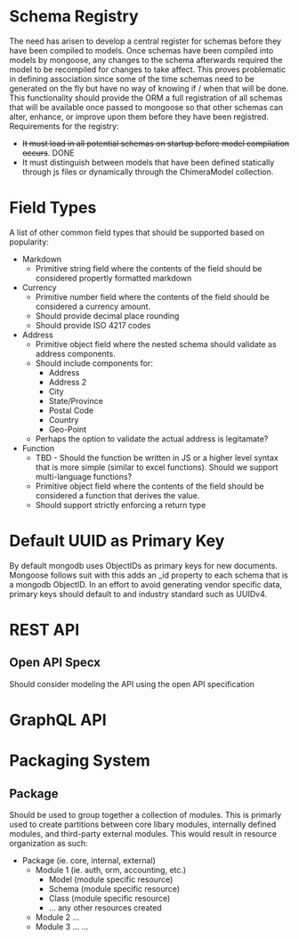 # Schema Registry 
The need has arisen to develop a central register for schemas before they have been compiled to models. Once schemas have been compiled
into models by mongoose, any changes to the schema afterwards required the model to be recompiled for changes to take affect. This proves problematic in defining association since some of the time schemas need to be generated on the fly but have no way of knowing if / when that will be done. This functionality should provide the ORM a full registration of all schemas that will be available once passed to mongoose so that other schemas can alter, enhance, or improve upon them before they have been registred. Requirements for the registry:

 - ~~It must load in all potential schemas on startup before model compilation occurs~~. DONE
 - It must distinguish between models that have been defined statically through js files or dynamically through the ChimeraModel collection.

# Field Types 
A list of other common field types that should be supported based on popularity:
* Markdown
    * Primitive string field where the contents of the field should be considered propertly formatted markdown
* Currency 
    * Primitive number field where the contents of the field should be considered a currency amount. 
    * Should provide decimal place rounding
    * Should provide ISO 4217 codes
* Address 
    * Primitive object field where the nested schema should validate as address components. 
    * Should include components for:
        * Address
        * Address 2
        * City
        * State/Province
        * Postal Code
        * Country
        * Geo-Point
    * Perhaps the option to validate the actual address is legitamate?
* Function
    * TBD - Should the function be written in JS or a higher level syntax that is more simple (similar to excel functions). Should we support multi-language functions?
    *  Primitive object field where the contents of the field should be considered a function that derives the value.
    *  Should support strictly enforcing a return type  

# Default UUID as Primary Key
By default mongodb uses ObjectIDs as primary keys for new documents. Mongoose follows suit with this adds an _id property to each schema that is a mongodb ObjectID. In an effort to avoid generating vendor specific data, primary keys should default to and industry standard such as UUIDv4. 

# REST API

## Open API Specx
Should consider modeling the API using the open API specification

# GraphQL API

# Packaging System

## Package
Should be used to group together a collection of modules. This is primarly used to create partitions between core libary modules, internally defined modules, and third-party external modules. This would result in resource organization as such:
- Package (ie. core, internal, external)
  - Module 1 (ie. auth, orm, accounting, etc.)
    - Model (module specific resource)
    - Schema (module specific resource)
    - Class (module specific resource)
    - ... any other resources created
  - Module 2
    ...
  - Module 3
    ...
  ...
